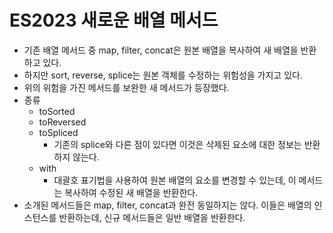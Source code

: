 # ES2023 새로운 배열 메서드

- 기존 배열 메서드 중 map, filter, concat은 원본 배열을 복사하여 새 배열을 반환하고 있다.
- 하지만 sort, reverse, splice는 원본 객체를 수정하는 위험성을 가지고 있다.
- 위의 위험을 가진 메서드를 보완한 새 메서드가 등장했다.
- 종류
  - toSorted
  - toReversed
  - toSpliced
    - 기존의 splice와 다른 점이 있다면 이것은 삭제된 요소에 대한 정보는 반환하지 않는다.
  - with
    - 대괄호 표기법을 사용하여 원본 배열의 요소를 변경할 수 있는데, 이 메서드는 복사하여 수정된 새 배열을 반환한다.
- 소개된 메서드들은 map, filter, concat과 완전 동일하지는 않다. 이들은 배열의 인스턴스를 반환하는데, 신규 메서드들은 일반 배열을 반환한다.
